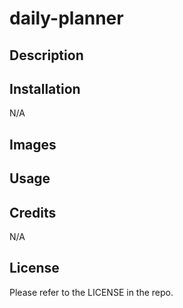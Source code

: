 # daily-planner

## Description

## Installation

N/A

## Images

## Usage

## Credits

N/A

## License

Please refer to the LICENSE in the repo.
